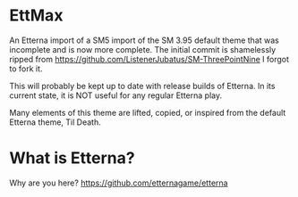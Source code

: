 # EttMax
An Etterna import of a SM5 import of the SM 3.95 default theme that was incomplete and is now more complete.
The initial commit is shamelessly ripped from https://github.com/ListenerJubatus/SM-ThreePointNine
I forgot to fork it.

This will probably be kept up to date with release builds of Etterna.
In its current state, it is NOT useful for any regular Etterna play.

Many elements of this theme are lifted, copied, or inspired from the default Etterna theme, Til Death.

# What is Etterna?
Why are you here? https://github.com/etternagame/etterna
